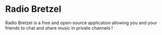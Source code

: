 # Radio Bretzel

Radio Bretzel is a free and open-source application allowing you and your friends to chat and share music in private channels !